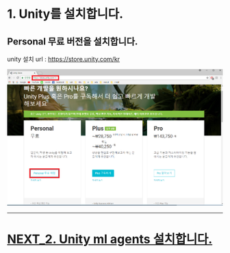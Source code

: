 # 1. Unity를 설치합니다.

## Personal 무료 버전을 설치합니다.

unity 설치 url : https://store.unity.com/kr

![Alt text](/unity_ml_agents_guide/1.unity_download/unity_download.png)
- - -

# [NEXT_2. Unity ml agents 설치합니다.](https://github.com/hyunho1027/Unity_ML_Agents_Guide/tree/master/unity_ml_agents_guide/2.unity_ml_agent_download)
